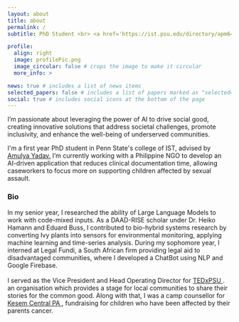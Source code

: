 ```yaml
---
layout: about
title: about
permalink: /
subtitle: PhD Student <br> <a href='https://ist.psu.edu/directory/apm6483'>Penn State.</a>

profile:
  align: right
  image: profilePic.png
  image_circular: false # crops the image to make it circular
  more_info: >

news: true # includes a list of news items
selected_papers: false # includes a list of papers marked as "selected={true}"
social: true # includes social icons at the bottom of the page
---
```

I’m passionate about leveraging the power of AI to drive social good, creating innovative solutions that address societal challenges, promote inclusivity, and enhance the well-being of underserved communities.

I'm a first year PhD student in Penn State's college of IST, advised by <a href="http://amulyayadav.com/"> Amulya Yadav.</a> I’m currently working with a Philippine NGO to develop an AI-driven application that reduces clinical documentation time, allowing caseworkers to focus more on supporting children affected by sexual assault.

<h3>Bio</h3>

 In my senior year, I researched the ability of Large Language Models to work with code-mixed inputs. As a DAAD-RISE scholar under Dr. Heiko Hamann and Eduard Buss, I contributed to bio-hybrid systems research by converting Ivy plants into sensors for environmental monitoring, applying machine learning and time-series analysis. During my sophomore year, I interned at Legal Fundi, a South African firm providing legal aid to disadvantaged communities, where I developed a ChatBot using NLP and Google Firebase.<br>
 <br>
 I served as the Vice President and Head Operating Director for <a href="https://www.tedxpsu.com/">TEDxPSU </a> . an organisation which provides a stage for local communities to share their stories for the common good. Along with that, I was a camp counsellor for <a href="https://www.kesem.org/"> Kesem Central PA </a>, fundraising for children who have been affected by their parents cancer. 


